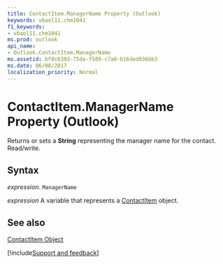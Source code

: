 ```yaml
---
title: ContactItem.ManagerName Property (Outlook)
keywords: vbaol11.chm1041
f1_keywords:
- vbaol11.chm1041
ms.prod: outlook
api_name:
- Outlook.ContactItem.ManagerName
ms.assetid: bf8c6303-75da-f589-c7a0-b16ded036bb3
ms.date: 06/08/2017
localization_priority: Normal
---
```



# ContactItem.ManagerName Property (Outlook)

Returns or sets a  **String** representing the manager name for the contact. Read/write.


## Syntax

_expression_. `ManagerName`

_expression_ A variable that represents a [ContactItem](./Outlook.ContactItem.md) object.


## See also


[ContactItem Object](Outlook.ContactItem.md)

[!include[Support and feedback](~/includes/feedback-boilerplate.md)]